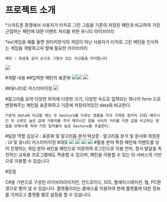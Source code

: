 ﻿# 프로젝트 소개
*스마트폰 환경에서 사용자가 터치로 그린 그림을 기존의 저장된 패턴과 비교하여 가장 근접하는 패턴에 대한 이벤트 처리를 위한 유니티 라이브러리

*ex)게임을 예를 들면
원터치방식의 게임이 아닌 사용자가 터치로 그린 패턴을 인식하는 게임을 개발하고자 할때 필요한 라이브러리
	
	패턴 : 화살표 같이 손으로 그릴수 있는 곡선들을 의미합니다
![](http://aymericlamboley.fr/blog/wp-content/uploads/2014/07/multistrokes.gif)

#개발 내용
  ##입력한 패턴의 표준화
![](https://s3-ap-northeast-1.amazonaws.com/piveapp/p1.jpg)![](https://s3-ap-northeast-1.amazonaws.com/piveapp/p2.jpg)
![](https://s3-ap-northeast-1.amazonaws.com/piveapp/p3.jpg)

  ##유니티로 커스터마이징
![](https://s3-ap-northeast-1.amazonaws.com/piveapp/ongui.png)
	
#알고리즘 요약
	다양한 위치에 다양한 크기, 다양한 속도로 입력되는 하나의 form 으로 변환해주는 패턴을 표준화하고 기존에 저장되어있던 data와 비교한다.

	기존의 data와 비교할 때는 두 Gesture를 이루는 점들을 각각 가까운 점끼리 1대1 매치시킨 뒤 신뢰도 높은 값에 가중치를 주어 매치시킨 점들 사이의 거리를 더한 값을 비교하는 방법을 반복수행 하여 가장 일치율이 높은 Gesture를 추출한다.
	
#팀원 역할
	김상구 : 표준화 및 알고리즘 분석
	박상준 : 알고리즘 분석 및 문서화
	최원준 : UI 및 유니티 커스터마이징
#데모
![](https://s3-ap-northeast-1.amazonaws.com/piveapp/demo1.jpg)
![](https://s3-ap-northeast-1.amazonaws.com/piveapp/demo2.jpg)
![](https://s3-ap-northeast-1.amazonaws.com/piveapp/demo3.jpg)
![](https://s3-ap-northeast-1.amazonaws.com/piveapp/demo4.jpg)
#활용 분야
특정 패턴에 이벤트를 넣어 진행하는 게임 분야
싸인을 패턴으로 저장하여 로그인으로 이용
언어, 정서 발달을 촉진하는 교육용 프로그램에도 
젹용할 수 있으며, 패턴을 이용할 수 있는 타 서비스의 기반으로 이용할 수 있습니다.

#장점

C#을 기반으로 구성된 라이브러리이지만, 안드로이드, IOS, 플레이스테이션, 웹, PC환경으로
뱉어 낼 수 있습니다.
플랫폼이라는 클래스를 이용하여 현재 플랫폼에 대한 정보를 가져오고 플랫폼 별로 설정을 할 수 있습니다.


